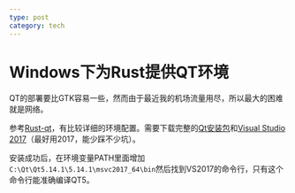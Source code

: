```yaml
---
type: post
category: tech
---
```

# Windows下为Rust提供QT环境

QT的部署要比GTK容易一些，然而由于最近我的机场流量用尽，所以最大的困难就是网络。

参考[Rust-qt](https://github.com/rust-qt/examples)，有比较详细的环境配置。需要下载完整的[Qt安装包](https://www.qt.io/download)和[Visual Studio 2017](https://www.visualstudio.com/thank-you-downloading-visual-studio/?sku=Community&rel=15)（最好用2017，能少踩不少坑）。

安装成功后，在环境变量PATH里面增加```C:\Qt\Qt5.14.1\5.14.1\msvc2017_64\bin```然后找到VS2017的命令行，只有这个命令行能准确编译QT5。